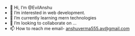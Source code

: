 - 👋 Hi, I’m @EvilAnshu
- 👀 I’m interested in web development.
- 🌱 I’m currently learning mern technologies
- 💞️ I’m looking to collaborate on ...
- 📫 How to reach me email- anshuverma555.av@gmail.com

<!---
EvilAnshu/EvilAnshu is a ✨ special ✨ repository because its `README.md` (this file) appears on your GitHub profile.
You can click the Preview link to take a look at your changes.
--->
